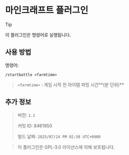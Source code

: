# 마인크래프트 플러그인
>[!TIP]
>이 플러그인은 명령어로 실행됩니다.

## 사용 방법
명령어:
```
/startbattle <farmtime>
```


>`<farmtime>` : 게임 시작 전 아이템 파밍 시간**(분 단위)**

## 추가 정보
> 버전: `1.1`
> 
> 커밋 ID: 8461950
>
> 빌드 날짜: `2025/07/24 PM 02:58 UTC+0900`

> 이 플러그인은 GPL-3.0 라이선스에 의해 보호됩니다.
